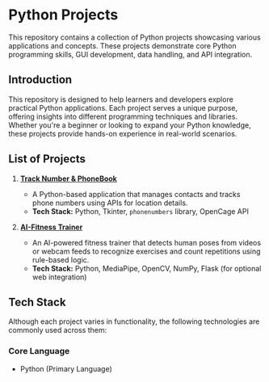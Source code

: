 # **Python Projects**

This repository contains a collection of Python projects showcasing various applications and concepts. These projects demonstrate core Python programming skills, GUI development, data handling, and API integration.

## **Introduction**

This repository is designed to help learners and developers explore practical Python applications. Each project serves a unique purpose, offering insights into different programming techniques and libraries. Whether you're a beginner or looking to expand your Python knowledge, these projects provide hands-on experience in real-world scenarios.

## **List of Projects**

1. **[Track Number & PhoneBook](./Tracks_Number_And_PhoneBook)**
   - A Python-based application that manages contacts and tracks phone numbers using APIs for location details.
   - **Tech Stack:** Python, Tkinter, `phonenumbers` library, OpenCage API

2. **[AI-Fitness Trainer](./AI-Fitness-Trainer)**
   - An AI-powered fitness trainer that detects human poses from videos or webcam feeds to recognize exercises and count repetitions using rule-based logic.
   - **Tech Stack:** Python, MediaPipe, OpenCV, NumPy, Flask (for optional web integration)

## **Tech Stack**

Although each project varies in functionality, the following technologies are commonly used across them:

### **Core Language**
- Python (Primary Language)
